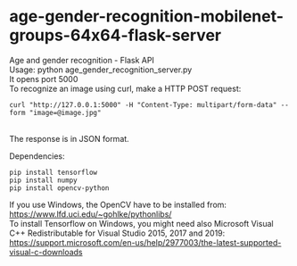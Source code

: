 # age-gender-recognition-mobilenet-groups-64x64-flask-server
Age and gender recognition - Flask API
<br/>Usage: python age_gender_recognition_server.py
<br/>It opens port 5000
<br/>To recognize an image using curl, make a HTTP POST request:
```
curl "http://127.0.0.1:5000" -H "Content-Type: multipart/form-data" --form "image=@image.jpg"
```
<br/>The response is in JSON format.

Dependencies:
```
pip install tensorflow
pip install numpy
pip install opencv-python
```

If you use Windows, the OpenCV have to be installed from: https://www.lfd.uci.edu/~gohlke/pythonlibs/
<br/>To install Tensorflow on Windows, you might need also Microsoft Visual C++ Redistributable for Visual Studio 2015, 2017 and 2019: https://support.microsoft.com/en-us/help/2977003/the-latest-supported-visual-c-downloads

